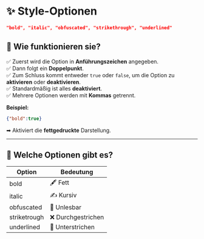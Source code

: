 # ✨ Style-Optionen

```json
"bold", "italic", "obfuscated", "strikethrough", "underlined"
```

## 🔧 Wie funktionieren sie?
✅ Zuerst wird die Option in **Anführungszeichen** angegeben.  
✅ Dann folgt ein **Doppelpunkt**.  
✅ Zum Schluss kommt entweder `true` oder `false`, um die Option zu **aktivieren** oder **deaktivieren**.  
✅ Standardmäßig ist alles **deaktiviert**.  
✅ Mehrere Optionen werden mit **Kommas** getrennt.  

**Beispiel:**
```json
{"bold":true}
```
➡ Aktiviert die **fettgedruckte** Darstellung.

---

## 🎨 Welche Optionen gibt es?
| Option         | Bedeutung      |
|---------------|---------------|
| bold       | 🖋 Fett        |
| italic       | ✍ Kursiv       |
| obfuscated | 🔀 Unlesbar    |
| striketrough | ❌ Durchgestrichen |
| underlined | 📏 Unterstrichen |

